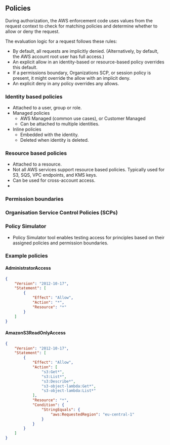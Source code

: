 ## Policies

During authorization, the AWS enforcement code uses values from the request context to check for matching policies and determine whether to allow or deny the request. 

The evaluation logic for a request follows these rules:

*    By default, all requests are implicitly denied. (Alternatively, by default, the AWS account root user has full access.)
*    An explicit allow in an identity-based or resource-based policy overrides this default.
*    If a permissions boundary, Organizations SCP, or session policy is present, it might override the allow with an implicit deny.
*    An explicit deny in any policy overrides any allows.

### Identity based policies
* Attached to a user, group or role.
* Managed policies
    * AWS Managed (common use cases), or Customer Managed
    * Can be attached to multiple identities.
* Inline policies
    * Embedded with the identity.
    * Deleted when identity is deleted.

### Resource based policies
* Attached to a resource.
* Not all AWS services support resource based policies. Typically used for S3, SQS, VPC endpoints, and KMS keys.
* Can be used for cross-account access.
* 

### Permission boundaries

### Organisation Service Control Policies (SCPs)

### Policy Simulator

* Policy Simulator tool enables testing access for principles based on their assigned policies and permission boundaries.

### Example policies

#### AdministratorAccess

```json
{
    "Version": "2012-10-17",
    "Statement": [
        {
            "Effect": "Allow",
            "Action": "*",
            "Resource": "*"
        }
    ]
}
```

#### AmazonS3ReadOnlyAccess

```json
{
    "Version": "2012-10-17",
    "Statement": [
        {
            "Effect": "Allow",
            "Action": [
                "s3:Get*",
                "s3:List*",
                "s3:Describe*",
                "s3-object-lambda:Get*",
                "s3-object-lambda:List*"
            ],
            "Resource": "*",
            "Condition": {
                "StringEquals": {
                    "aws:RequestedRegion": "eu-central-1"
                }
            }
        }
    ]
}
```


